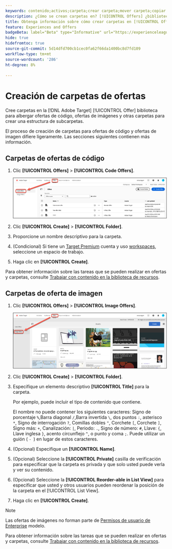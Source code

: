 ```yaml
---
keywords: contenido;activos;carpeta;crear carpeta;mover carpeta;copiar carpeta;eliminar carpeta;descargar carpeta
description: ¿Cómo se crean carpetas en? [!UICONTROL Offers] ¿biblioteca?
title: Obtenga información sobre cómo crear carpetas en [!UICONTROL Offers] para guardar ofertas de código e imagen, así como otras carpetas.
feature: Experiences and Offers
badgeBeta: label="Beta" type="Informative" url="https://experienceleague.adobe.com/docs/target/using/introduction/intro.html?lang=es#beta newtab=true" tooltip="¿Qué son las funciones beta en  [!DNL Adobe Target]?"
hide: true
hidefromtoc: true
source-git-commit: 5d14dfd700cb1cec0fa62f66da1400bc8d7fd109
workflow-type: tm+mt
source-wordcount: '286'
ht-degree: 8%

---
```


# Creación de carpetas de ofertas

Cree carpetas en la [!DNL Adobe Target] [!UICONTROL Offer] biblioteca para albergar ofertas de código, ofertas de imágenes y otras carpetas para crear una estructura de subcarpetas.

El proceso de creación de carpetas para ofertas de código y ofertas de imagen difiere ligeramente. Las secciones siguientes contienen más información.

## Carpetas de ofertas de código

1. Clic **[!UICONTROL Offers]** > **[!UICONTROL Code Offers]**.

   ![Pestaña Ofertas de código](/help/main/c-experiences/c-manage-content/assets/code-offers-tab-new.png)

1. Clic **[!UICONTROL Create]** > **[!UICONTROL Folder]**.

1. Proporcione un nombre descriptivo para la carpeta.

1. (Condicional) Si tiene un [Target Premium](/help/main/c-intro/intro.md#premium) cuenta y uso [workspaces](/help/main/administrating-target/c-user-management/property-channel/properties-overview.md##section_B82EB409B67C4D9D9D20CE30E48DB1DC), seleccione un espacio de trabajo.

1. Haga clic en **[!UICONTROL Create]**.

Para obtener información sobre las tareas que se pueden realizar en ofertas y carpetas, consulte [Trabajar con contenido en la biblioteca de recursos](/help/main/c-experiences/c-manage-content/assets-working.md).

## Carpetas de oferta de imagen

1. Clic **[!UICONTROL Offers]** > **[!UICONTROL Image Offers]**.

   ![Pestaña Ofertas de imágenes](/help/main/c-experiences/c-manage-content/assets/image-offers-tab-new.png)

1. Clic **[!UICONTROL Create]** > **[!UICONTROL Folder]**.
1. Especifique un elemento descriptivo **[!UICONTROL Title]** para la carpeta.

   Por ejemplo, puede incluir el tipo de contenido que contiene.

   El nombre no puede contener los siguientes caracteres: Signo de porcentaje `%`,Barra diagonal `/`,Barra invertida `\`, dos puntos `:`, asterisco `*`, Signo de interrogación `?`, Comillas dobles `"`, Corchete `[`, Corchete `]`, Signo más: `+`, Canalización: `|`, Periodo: `.`, Signo de número: `#`, Llave: `{`, Llave inglesa `}`, acento circunflejo `^`, o punto y coma `;`. Puede utilizar un guión ( `- `) en lugar de estos caracteres.

1. (Opcional) Especifique un **[!UICONTROL Name]**.
1. (Opcional) Seleccione la **[!UICONTROL Private]** casilla de verificación para especificar que la carpeta es privada y que solo usted puede verla y ver su contenido.

1. (Opcional) Seleccione la **[!UICONTROL Reorder-able in List View]** para especificar que usted y otros usuarios pueden reordenar la posición de la carpeta en el [!UICONTROL List View].

1. Haga clic en **[!UICONTROL Create]**.

>[!NOTE]
>
>Las ofertas de imágenes no forman parte de [Permisos de usuario de Enterprise](/help/main/administrating-target/c-user-management/property-channel/property-channel.md) modelo.

Para obtener información sobre las tareas que se pueden realizar en ofertas y carpetas, consulte [Trabajar con contenido en la biblioteca de recursos](/help/main/c-experiences/c-manage-content/assets-working.md).